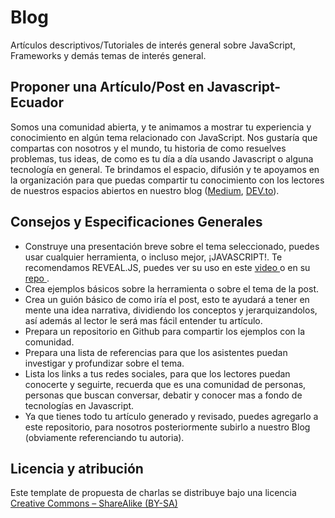 # Blog
Artículos descriptivos/Tutoriales de interés general sobre JavaScript, Frameworks y demás temas de interés general.

## Proponer una Artículo/Post en Javascript-Ecuador
Somos una comunidad abierta, y te animamos a mostrar tu experiencia y conocimiento en algún tema relacionado con JavaScript. Nos gustaría que compartas con nosotros y el mundo, tu historia de como resuelves problemas, tus ideas, de como es tu día a día usando Javascript o alguna tecnología en general. Te brindamos el espacio, difusión y te apoyamos en la organización para que puedas compartir tu conocimiento con los lectores de nuestros espacios abiertos en nuestro blog (<a href="https://medium.com/@javascriptecuador">Medium</a>, <a href="https://dev.to/jsecuador_">DEV.to</a>).

## Consejos y Especificaciones Generales

- Construye una presentación breve sobre el tema seleccionado, puedes usar cualquier herramienta, o incluso mejor, ¡JAVASCRIPT!. Te recomendamos REVEAL.JS, puedes ver su uso en este <a href="https://www.youtube.com/watch?v=gXoh3wiHcnQ"> video </a> o en su <a href="https://github.com/hakimel/reveal.js/"> repo </a>.
- Crea ejemplos básicos sobre la herramienta o sobre el tema de la post.
- Crea un guión básico de como iría el post, esto te ayudará a tener en mente una idea narrativa, dividiendo los conceptos y jerarquizandolos, así además al lector le será mas fácil entender tu artículo.
- Prepara un repositorio en Github para compartir los ejemplos con la comunidad.
- Prepara una lista de referencias para que los asistentes puedan investigar y profundizar sobre el tema.
- Lista los links a tus redes sociales, para que los lectores puedan conocerte y seguirte, recuerda que es una comunidad de personas, personas que buscan conversar, debatir y conocer mas a fondo de tecnologías en Javascript.
- Ya que tienes todo tu artículo generado y revisado, puedes agregarlo a este repositorio, para nosotros posteriormente subirlo a nuestro Blog (obviamente referenciando tu autoria).

## Licencia y atribución

Este template de propuesta de charlas se distribuye bajo una licencia [Creative Commons – ShareAlike (BY-SA)](http://creativecommons.org/licenses/by-sa/3.0/)
